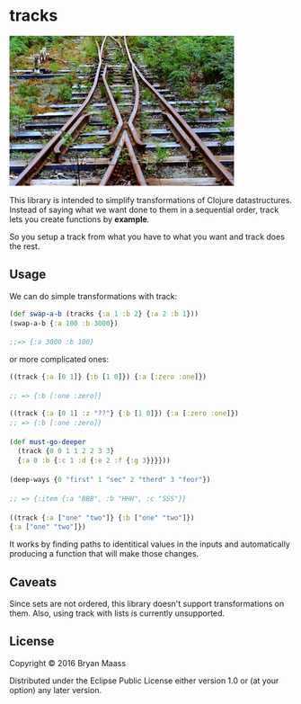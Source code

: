 # tracks

![Converging Tracks](https://raw.githubusercontent.com/escherize/tracks/master/tracks.jpg)

This library is intended to simplify transformations of Clojure datastructures. Instead of saying what we want done to them in a sequential order, track lets you create functions by __example__.

So you setup a track from what you have to what you want and track does the rest.

## Usage

We can do simple transformations with track:

``` clojure
(def swap-a-b (tracks {:a 1 :b 2} {:a 2 :b 1}))
(swap-a-b {:a 100 :b 3000})

;;=> {:a 3000 :b 100}
```

or more complicated ones:

``` clojure
((track {:a [0 1]} {:b [1 0]}) {:a [:zero :one]})

;; => {:b [:one :zero]}
```



``` clojure
((track {:a [0 1] :z "??"} {:b [1 0]}) {:a [:zero :one]})
;; => {:b [:one :zero]}

(def must-go-deeper
  (track {0 0 1 1 2 2 3 3}
  {:a 0 :b {:c 1 :d {:e 2 :f {:g 3}}}}))

(deep-ways {0 "first" 1 "sec" 2 "therd" 3 "feor"})

;; => {:item {:a "BBB", :b "HHH", :c "SSS"}}

((track {:a ["one" "two"]} {:b ["one" "two"]})
{:a ["one" "two"]})
```



It works by finding paths to identitical values in the inputs and automatically producing a function that will make those changes.


## Caveats

Since sets are not ordered, this library doesn't support transformations on them. Also, using track with lists is currently unsupported.

## License

Copyright © 2016 Bryan Maass

Distributed under the Eclipse Public License either version 1.0 or (at
your option) any later version.
